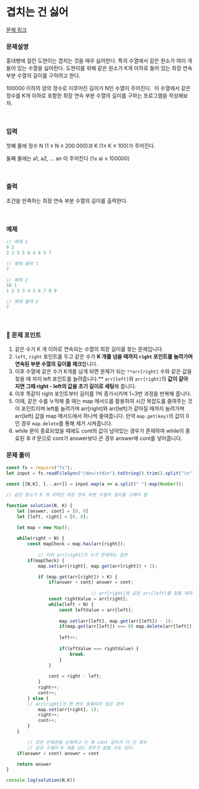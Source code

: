 # 겹치는 건 싫어

[문제 링크](https://www.acmicpc.net/problem/20922)

### 문제설명

홍대병에 걸린 도현이는 겹치는 것을 매우 싫어한다. 특히 수열에서 같은 원소가 여러 개 들어 있는 수열을 싫어한다. 도현이를 위해 같은 원소가 K개 이하로 들어 있는 최장 연속 부분 수열의 길이를 구하려고 한다.

100000 이하의 양의 정수로 이루어진 길이가 N인 수열이 주어진다.  이 수열에서 같은 정수를 K개 이하로 포함한 최장 연속 부분 수열의 길이를 구하는 프로그램을 작성해보자.

<br>

### 입력

첫째 줄에 정수 N (1 ≤ N ≤ 200 000)과 K (1≤ K ≤ 100)가 주어진다.

둘째 줄에는 a1, a2, … an 이 주어진다 (1≤ ai ≤ 100000)

<br>

### 출력

조건을 만족하는 최장 연속 부분 수열의 길이를 출력한다.

<br>

### 예제

```jsx
// 예제 1
9 2
3 2 5 5 6 4 4 5 7

// 예제 출력 1
7

// 예제 2
10 1
1 2 3 3 4 5 6 7 8 9

// 예제 출력 2
7
```

<br>

### 📕 문제 포인트

1. 같은 수가 K 개 이하로 연속되는 수열의 최장 길이를 찾는 문제입니다.
2. `left`, `right` 포인트를 두고 같은 수가 **K 개를 넘을 때까지 `right` 포인트를 늘려가며 연속된 부분 수열의 길이를 체크**합니다.
3. 이후 수열에 같은 수가 K개를 넘게 되면 문제가 되는 `**arr[right]` 수와 같은 값을 찾을 때 까지 left 포인트를 늘려줍니다.** `arr[left]`와 `arr[right]`의 **값이 같아지면 그때 right - left의 값을 초기 길이로 세팅**해 줍니다.
4. 이후 똑같이 right 포인트부터 길이를 1씩 증가시키며 1~3번 과정을 반복해 줍니다.
5. 이때, 같은 수를 누적해 줄 때는 map 메서드를 활용하여 시간 복잡도를 줄여주는 것이 포인트이며 left를 늘려가며 arr[right]와 arr[left]가 같아질 때까지 늘려가며 arr[left] 값을 map 메서드에서 하나씩 줄여줍니다. 만약 `map.get(key)`의 값이 0인 경우 `map.delete`를 통해 제거 시켜줍니다.
6. while 문이 종료되었을 때에도 cont의 값이 남아있는 경우가 존재하여 while이 종료된 후 if 문으로 cont가 answer보다 큰 경우 answer에 cont를 넣어줍니다.

### 문제 풀이
```js
const fs = require("fs");
let input = fs.readFileSync("/dev/stdin").toString().trim().split("\n");

const [[N,K], [...arr]] = input.map(a => a.split(" ").map(Number));

// 같은 원소가 K 개 이하인 최장 연속 부분 수열의 길이를 구해야 함

function solution(N, K) {
    let [answer, cont] = [0, 0]
    let [left, right] = [0, 0];
    
    let map = new Map();

    while(right < N) {
        const mapCheck = map.has(arr[right]);
    
		    // 이미 arr[right]의 수가 존재하는 경우
        if(mapCheck) {
            map.set(arr[right], map.get(arr[right]) + 1);

            if (map.get(arr[right]) > K) {
                if(answer < cont) answer = cont;
								
								// arr[right]와 같은 arr[left]를 찾을 때까지 left 값을 1씩 증가시켜가며 값을 찾는다.
                const rightValue = arr[right];
                while(left < N) {
                    const leftValue = arr[left];
                    
                    map.set(arr[left], map.get(arr[left]) - 1);
                    if(map.get(arr[left]) === 0) map.delete(arr[left]);
                    
                    left++;
                    
                    if(leftValue === rightValue) {
                        break;
                    }
                }
                
                cont = right - left;
            }
            right++;
            cont++;
        } else {
        // arr[right]가 한 번도 등록되지 않은 경우
            map.set(arr[right], 1);
            right++;
            cont++;
        }
    }

		// 모든 반복문을 순회하고 난 후 cont 길이가 더 긴 경우
		// 같은 수열이 K 개를 넘는 경우가 없을 수도 있다.
    if(answer < cont) answer = cont

    return answer
}

console.log(solution(N,K))
```